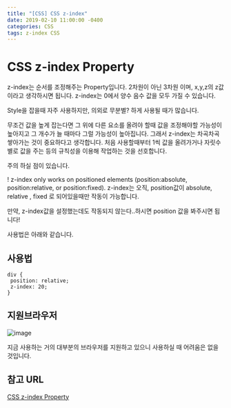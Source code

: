 ```yaml
---
title: "[CSS] CSS z-index"
date: 2019-02-10 11:00:00 -0400
categories: CSS 
tags: z-index CSS
---
```


CSS z-index Property
=======

z-index는 순서를 조정해주는 Property입니다. 
2차원이 아닌 3차원 이며, x,y,z의 z값이라고 생각하시면 됩니다. 
z-index는 0에서 양수 음수 값을 모두 가질 수 있습니다.

Style을 잡을때 자주 사용하지만,
의외로 무분별? 하게 사용될 때가 많습니다.

무조건 값을 높게 잡는다면 그 위에 다른 요소를 올려야 할때 값을 조정해야할 가능성이 높아지고
그 개수가 늘 때마다 그럴 가능성이 높아집니다.
그래서 z-index는 차곡차곡 쌓아가는 것이 중요하다고 생각합니다.
처음 사용할때부터 1씩 값을 올려가거나 자릿수별로 값을 주는 등의 규칙성을 이용해 작업하는 것을 선호합니다.

주의 하실 점이 있습니다. 

! z-index only works on positioned elements (position:absolute, position:relative, or position:fixed).
z-index는 오직, position값이 absolute, relative , fixed 로 되어있을때만 작동이 가능합니다.

만약, z-index값을 설정했는데도 작동되지 않는다..하시면 position 값을 봐주시면 됩니다!

사용법은 아래와 같습니다.

사용법
-------

```
div {
 position: relative;
 z-index: 20;
}
```

지원브라우저
-----

![image](/blog/assets/images/zindex.png)

지금 사용하는 거의 대부분의 브라우저를 지원하고 있으니 사용하실 때 어려움은 없을 것입니다.


참고 URL
------
[CSS z-index Property](https://www.w3schools.com/cssref/pr_pos_z-index.asp)

